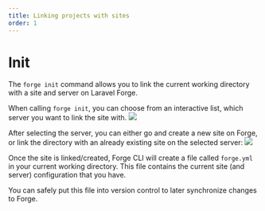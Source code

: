 ```yaml
---
title: Linking projects with sites
order: 1
---
```


# Init

The `forge init` command allows you to link the current working directory with a site and server on Laravel Forge.

When calling `forge init`, you can choose from an interactive list, which server you want to link the site with.
![](/img/init_servers.png)

After selecting the server, you can either go and create a new site on Forge, or link the directory with an already existing site on the selected server:
![](/img/init_sites.png)

Once the site is linked/created, Forge CLI will create a file called `forge.yml` in your current working directory. 
This file contains the current site (and server) configuration that you have.

You can safely put this file into version control to later synchronize changes to Forge.
